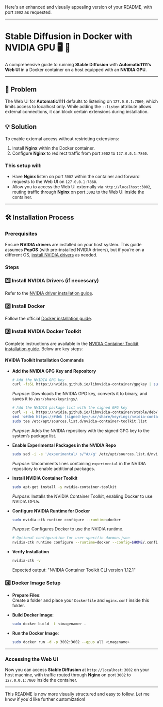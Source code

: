 Here's an enhanced and visually appealing version of your README, with port `3002` as requested.

---

# Stable Diffusion in Docker with NVIDIA GPU 🖥️ 🚀

A comprehensive guide to running **Stable Diffusion** with **Automatic1111’s Web UI** in a Docker container on a host equipped with an **NVIDIA GPU**.

---

## 🚧 Problem

The Web UI for **Automatic1111** defaults to listening on `127.0.0.1:7860`, which limits access to localhost only. While adding the `--listen` attribute allows external connections, it can block certain extensions during installation.

## 💡 Solution

To enable external access without restricting extensions:
1. Install **Nginx** within the Docker container.
2. Configure **Nginx** to redirect traffic from port `3002` to `127.0.0.1:7860`.

### This setup will:

- Have **Nginx** listen on port `3002` within the container and forward requests to the Web UI on `127.0.0.1:7860`.
- Allow you to access the Web UI externally via `http://localhost:3002`, routing traffic through **Nginx** on port `3002` to the Web UI inside the container.

---

## 🛠️ Installation Process

### Prerequisites

Ensure **NVIDIA drivers** are installed on your host system. This guide assumes **PopOS** (with pre-installed NVIDIA drivers), but if you’re on a different OS, [install NVIDIA drivers](https://docs.nvidia.com/) as needed.

### Steps

### 1️⃣ Install NVIDIA Drivers (if necessary)

Refer to the [NVIDIA driver installation guide](https://docs.nvidia.com/).

### 2️⃣ Install Docker

Follow the official [Docker installation guide](https://docs.docker.com/engine/install/).

### 3️⃣ Install NVIDIA Docker Toolkit

Complete instructions are available in the [NVIDIA Container Toolkit installation guide](https://docs.nvidia.com/datacenter/cloud-native/container-toolkit/latest/install-guide.html). Below are key steps:

#### NVIDIA Toolkit Installation Commands

- **Add the NVIDIA GPG Key and Repository**

   ```bash
   # Add the NVIDIA GPG key
   curl -fsSL https://nvidia.github.io/libnvidia-container/gpgkey | sudo gpg --dearmor -o /usr/share/keyrings/nvidia-container-toolkit-keyring.gpg
   ```
   *Purpose*: Downloads the NVIDIA GPG key, converts it to binary, and saves it to `/usr/share/keyrings/`.

   ```bash
   # Add the NVIDIA package list with the signed GPG key
   curl -s -L https://nvidia.github.io/libnvidia-container/stable/deb/nvidia-container-toolkit.list | \
   sed 's#deb https://#deb [signed-by=/usr/share/keyrings/nvidia-container-toolkit-keyring.gpg] https://#g' | \
   sudo tee /etc/apt/sources.list.d/nvidia-container-toolkit.list
   ```
   *Purpose*: Adds the NVIDIA repository with the signed GPG key to the system’s package list.

- **Enable Experimental Packages in the NVIDIA Repo**

   ```bash
   sudo sed -i -e '/experimental/ s/^#//g' /etc/apt/sources.list.d/nvidia-container-toolkit.list
   ```
   *Purpose*: Uncomments lines containing `experimental` in the NVIDIA repository to enable additional packages.

- **Install NVIDIA Container Toolkit**

   ```bash
   sudo apt-get install -y nvidia-container-toolkit
   ```
   *Purpose*: Installs the NVIDIA Container Toolkit, enabling Docker to use NVIDIA GPUs.

- **Configure NVIDIA Runtime for Docker**

   ```bash
   sudo nvidia-ctk runtime configure --runtime=docker
   ```
   *Purpose*: Configures Docker to use the NVIDIA runtime.

   ```bash
   # Optional configuration for user-specific daemon.json
   nvidia-ctk runtime configure --runtime=docker --config=$HOME/.config/docker/daemon.json
   ```

- **Verify Installation**

   ```bash
   nvidia-ctk -v
   ```
   Expected output: "NVIDIA Container Toolkit CLI version 1.12.1"

### 4️⃣ Docker Image Setup

- **Prepare Files**:  
   Create a folder and place your `Dockerfile` and `nginx.conf` inside this folder.

- **Build Docker Image**:
   ```bash
   sudo docker build -t <imagename> .
   ```

- **Run the Docker Image**:
   ```bash
   sudo docker run -d -p 3002:3002 --gpus all <imagename>
   ```

---

### Accessing the Web UI

Now you can access **Stable Diffusion** at `http://localhost:3002` on your host machine, with traffic routed through **Nginx** on port `3002` to `127.0.0.1:7860` inside the container.

---

This README is now more visually structured and easy to follow. Let me know if you'd like further customization!
